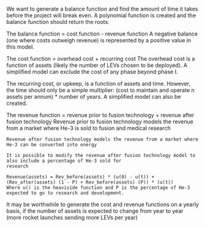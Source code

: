 
We want to generate a balance function and find the amount of time it takes before the project will break even. A
polynomial function is created and the balance function should return the roots.

The balance function = cost function - revenue function
    A negative balance (one where costs outweigh revenue) is represented by a positive value in this model.

The cost function = overhead cost + recurring cost 
    The overhead cost is a function of assets (likely the number of LEVs chosen to be deployed). A simplified model can
    exclude the cost of any phase beyond phase I.
    
   The recurring cost, or upkeep, is a function of assets and time. However, the time should only be a simple 
   multiplier: (cost to maintain and operate n assets per annum) * number of years. A simplified model can also be
   created.
    
The revenue function = revenue prior to fusion technology + revenue after fusion technology
    Revenue prior to fusion technology models the revenue from a market where He-3 is sold to fusion and medical 
    research
    
    Revenue after fusion technology models the revenue from a market where He-3 can be converted into energy
    
    It is possible to modify the revenue after fusion technology model to also include a percentage of He-3 sold for
    research
    
    Revenue(assets) = Rev_before(assets) * (u(0) - u(t)) + (Rev_after(assets) (1 - P) + Rev_before(assets) (P)) * (u(t))
    Where u() is the heaviside function and P is the percentage of He-3 expected to go to research and development.


It may be worthwhile to generate the cost and revenue functions on a yearly basis, if the number of assets is expected
to change from year to year (more rocket launches sending more LEVs per year)
